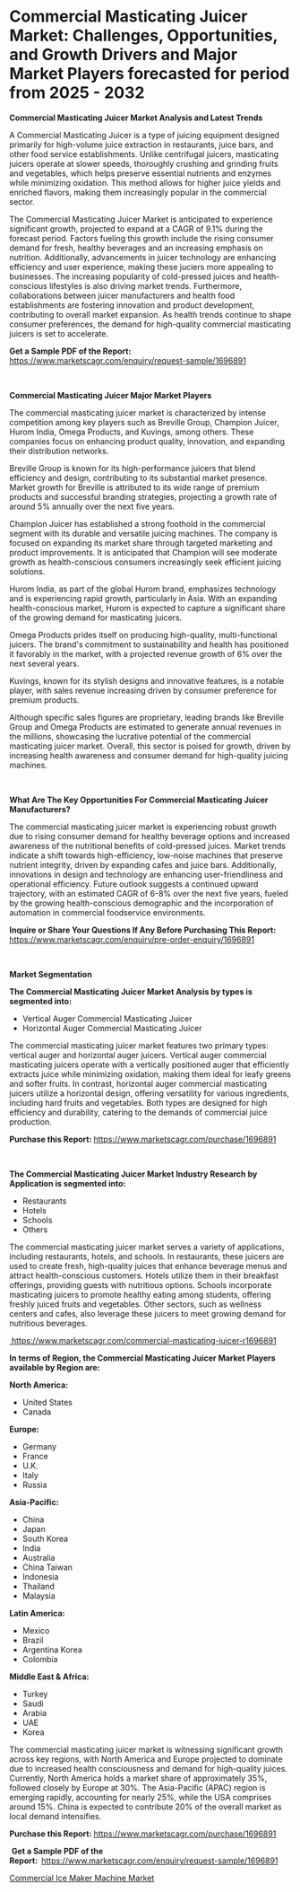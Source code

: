 <p><h1>Commercial Masticating Juicer Market: Challenges, Opportunities, and Growth Drivers and Major Market Players forecasted for period from 2025 - 2032</h1></p><p><strong>Commercial Masticating Juicer Market Analysis and Latest Trends</strong></p>
<p><p>A Commercial Masticating Juicer is a type of juicing equipment designed primarily for high-volume juice extraction in restaurants, juice bars, and other food service establishments. Unlike centrifugal juicers, masticating juicers operate at slower speeds, thoroughly crushing and grinding fruits and vegetables, which helps preserve essential nutrients and enzymes while minimizing oxidation. This method allows for higher juice yields and enriched flavors, making them increasingly popular in the commercial sector.</p><p>The Commercial Masticating Juicer Market is anticipated to experience significant growth, projected to expand at a CAGR of 9.1% during the forecast period. Factors fueling this growth include the rising consumer demand for fresh, healthy beverages and an increasing emphasis on nutrition. Additionally, advancements in juicer technology are enhancing efficiency and user experience, making these juciers more appealing to businesses. The increasing popularity of cold-pressed juices and health-conscious lifestyles is also driving market trends. Furthermore, collaborations between juicer manufacturers and health food establishments are fostering innovation and product development, contributing to overall market expansion. As health trends continue to shape consumer preferences, the demand for high-quality commercial masticating juicers is set to accelerate.</p></p>
<p><strong>Get a Sample PDF of the Report:&nbsp;</strong> <a href="https://www.marketscagr.com/enquiry/request-sample/1696891?utm_campaign=2126&utm_medium=2&utm_source=Github&utm_content=ia&utm_term=19022025&utm_id=commercial-masticating-juicer">https://www.marketscagr.com/enquiry/request-sample/1696891</a></p>
<p>&nbsp;</p>
<p><strong>Commercial Masticating Juicer Major Market Players</strong></p>
<p><p>The commercial masticating juicer market is characterized by intense competition among key players such as Breville Group, Champion Juicer, Hurom India, Omega Products, and Kuvings, among others. These companies focus on enhancing product quality, innovation, and expanding their distribution networks.</p><p>Breville Group is known for its high-performance juicers that blend efficiency and design, contributing to its substantial market presence. Market growth for Breville is attributed to its wide range of premium products and successful branding strategies, projecting a growth rate of around 5% annually over the next five years.</p><p>Champion Juicer has established a strong foothold in the commercial segment with its durable and versatile juicing machines. The company is focused on expanding its market share through targeted marketing and product improvements. It is anticipated that Champion will see moderate growth as health-conscious consumers increasingly seek efficient juicing solutions.</p><p>Hurom India, as part of the global Hurom brand, emphasizes technology and is experiencing rapid growth, particularly in Asia. With an expanding health-conscious market, Hurom is expected to capture a significant share of the growing demand for masticating juicers.</p><p>Omega Products prides itself on producing high-quality, multi-functional juicers. The brand's commitment to sustainability and health has positioned it favorably in the market, with a projected revenue growth of 6% over the next several years.</p><p>Kuvings, known for its stylish designs and innovative features, is a notable player, with sales revenue increasing driven by consumer preference for premium products. </p><p>Although specific sales figures are proprietary, leading brands like Breville Group and Omega Products are estimated to generate annual revenues in the millions, showcasing the lucrative potential of the commercial masticating juicer market. Overall, this sector is poised for growth, driven by increasing health awareness and consumer demand for high-quality juicing machines.</p></p>
<p>&nbsp;</p>
<p><strong>What Are The Key Opportunities For Commercial Masticating Juicer Manufacturers?</strong></p>
<p><p>The commercial masticating juicer market is experiencing robust growth due to rising consumer demand for healthy beverage options and increased awareness of the nutritional benefits of cold-pressed juices. Market trends indicate a shift towards high-efficiency, low-noise machines that preserve nutrient integrity, driven by expanding cafes and juice bars. Additionally, innovations in design and technology are enhancing user-friendliness and operational efficiency. Future outlook suggests a continued upward trajectory, with an estimated CAGR of 6-8% over the next five years, fueled by the growing health-conscious demographic and the incorporation of automation in commercial foodservice environments.</p></p>
<p><strong>Inquire or Share Your Questions If Any Before Purchasing This Report:</strong> <a href="https://www.marketscagr.com/enquiry/pre-order-enquiry/1696891?utm_campaign=2126&utm_medium=2&utm_source=Github&utm_content=ia&utm_term=19022025&utm_id=commercial-masticating-juicer">https://www.marketscagr.com/enquiry/pre-order-enquiry/1696891</a></p>
<p>&nbsp;</p>
<p><strong>Market Segmentation</strong></p>
<p><strong>The Commercial Masticating Juicer Market Analysis by types is segmented into:</strong></p>
<p><ul><li>Vertical Auger Commercial Masticating Juicer</li><li>Horizontal Auger Commercial Masticating Juicer</li></ul></p>
<p><p>The commercial masticating juicer market features two primary types: vertical auger and horizontal auger juicers. Vertical auger commercial masticating juicers operate with a vertically positioned auger that efficiently extracts juice while minimizing oxidation, making them ideal for leafy greens and softer fruits. In contrast, horizontal auger commercial masticating juicers utilize a horizontal design, offering versatility for various ingredients, including hard fruits and vegetables. Both types are designed for high efficiency and durability, catering to the demands of commercial juice production.</p></p>
<p><strong>Purchase this Report:&nbsp;</strong><a href="https://www.marketscagr.com/purchase/1696891?utm_campaign=2126&utm_medium=2&utm_source=Github&utm_content=ia&utm_term=19022025&utm_id=commercial-masticating-juicer">https://www.marketscagr.com/purchase/1696891</a></p>
<p>&nbsp;</p>
<p><strong>The Commercial Masticating Juicer Market Industry Research by Application is segmented into:</strong></p>
<p><ul><li>Restaurants</li><li>Hotels</li><li>Schools</li><li>Others</li></ul></p>
<p><p>The commercial masticating juicer market serves a variety of applications, including restaurants, hotels, and schools. In restaurants, these juicers are used to create fresh, high-quality juices that enhance beverage menus and attract health-conscious customers. Hotels utilize them in their breakfast offerings, providing guests with nutritious options. Schools incorporate masticating juicers to promote healthy eating among students, offering freshly juiced fruits and vegetables. Other sectors, such as wellness centers and cafes, also leverage these juicers to meet growing demand for nutritious beverages.</p></p>
<p><a href="https://www.marketscagr.com/commercial-masticating-juicer-r1696891?utm_campaign=2126&utm_medium=2&utm_source=Github&utm_content=ia&utm_term=19022025&utm_id=commercial-masticating-juicer">&nbsp;https://www.marketscagr.com/commercial-masticating-juicer-r1696891</a></p>
<p><strong>In terms of Region, the Commercial Masticating Juicer Market Players available by Region are:</strong></p>
<p>
    <p> <strong> North America: </strong>
        <ul>
            <li>United States</li>
            <li>Canada</li>
        </ul>
        </p> 
    <p> <strong> Europe: </strong>
        <ul>
            <li>Germany</li>
            <li>France</li>
            <li>U.K.</li>
            <li>Italy</li>
            <li>Russia</li>
        </ul>
        </p> 
    <p> <strong> Asia-Pacific: </strong>
        <ul>
            <li>China</li>
            <li>Japan</li>
            <li>South Korea</li>
            <li>India</li>
            <li>Australia</li>
            <li>China Taiwan</li>
            <li>Indonesia</li>
            <li>Thailand</li>
            <li>Malaysia</li>
        </ul>
        </p> 
    <p> <strong> Latin America: </strong>
        <ul>
            <li>Mexico</li>
            <li>Brazil</li>
            <li>Argentina Korea</li>
            <li>Colombia</li>
        </ul>
        </p> 
    <p> <strong> Middle East & Africa: </strong>
        <ul>
            <li>Turkey</li>
            <li>Saudi</li>
            <li>Arabia</li>
            <li>UAE</li>
            <li>Korea</li>
        </ul>
    </p>
    </p>
<p><p>The commercial masticating juicer market is witnessing significant growth across key regions, with North America and Europe projected to dominate due to increased health consciousness and demand for high-quality juices. Currently, North America holds a market share of approximately 35%, followed closely by Europe at 30%. The Asia-Pacific (APAC) region is emerging rapidly, accounting for nearly 25%, while the USA comprises around 15%. China is expected to contribute 20% of the overall market as local demand intensifies.</p></p>
<p><strong>Purchase this Report: </strong><a href="https://www.marketscagr.com/purchase/1696891?utm_campaign=2126&utm_medium=2&utm_source=Github&utm_content=ia&utm_term=19022025&utm_id=commercial-masticating-juicer">https://www.marketscagr.com/purchase/1696891</a></p>
<p>&nbsp;<strong>Get a Sample PDF of the Report:&nbsp;&nbsp;</strong><a href="https://www.marketscagr.com/enquiry/request-sample/1696891?utm_campaign=2126&utm_medium=2&utm_source=Github&utm_content=ia&utm_term=19022025&utm_id=commercial-masticating-juicer">https://www.marketscagr.com/enquiry/request-sample/1696891</a></p>
<p><strong></strong></p>
<p><p><a href="https://github.com/gukenneth26571/Market-Research-Report-List-1/blob/main/commercial-ice-maker-machine-market.md?utm_campaign=2126&utm_medium=2&utm_source=Github&utm_content=ia&utm_term=19022025&utm_id=commercial-masticating-juicer">Commercial Ice Maker Machine Market</a></p></p>